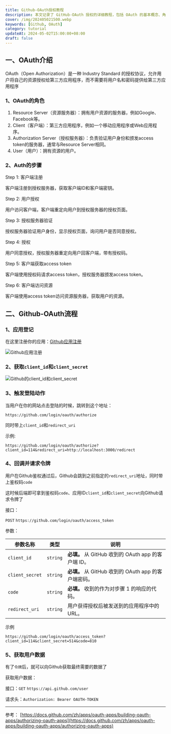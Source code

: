 ```yaml
---
title: Github-OAuth授权教程
description: 本文记录了 GitHub-OAuth 授权的详细教程，包括 OAuth 的基本概念、角色、授权步骤，以及如何在 GitHub 上实现 OAuth 授权流程。
cover: /img/202405021500.webp
keywords: [Github, OAuth]
category: tutorial
updateAt: 2024-05-02T15:00:00+08:00
draft: false
---
```


## 一、OAuth介绍

OAuth（Open Authorization）是一种 Industry Standard 的授权协议，允许用户将自己的资源授权给第三方应用程序，而不需要将用户名和密码提供给第三方应用程序

### 1、OAuth的角色

1. Resource Server（资源服务器）：拥有用户资源的服务器，例如Google、Facebook等。
2. Client（客户端）：第三方应用程序，例如一个移动应用程序或Web应用程序。
3. Authorization Server（授权服务器）：负责验证用户身份和颁发access token的服务器，通常与Resource Server相同。
4. User（用户）：拥有资源的用户。

### 2、Auth的步骤

Step 1: 客户端注册

客户端注册到授权服务器，获取客户端ID和客户端密钥。

Step 2: 用户授权

用户访问客户端，客户端重定向用户到授权服务器的授权页面。

Step 3: 授权服务器验证

授权服务器验证用户身份，显示授权页面，询问用户是否同意授权。

Step 4: 授权

用户同意授权，授权服务器重定向用户回客户端，带有授权码。

Step 5: 客户端获取access token

客户端使用授权码请求access token，授权服务器颁发access token。

Step 6: 客户端访问资源

客户端使用access token访问资源服务器，获取用户的资源。

## 二、Github-OAuth流程

### 1、应用登记

在这里注册你的应用：[Github应用注册](https://github.com/settings/applications/new)

![Github应用注册](/img/202405021501.webp)

### 2、获取`client_id`和`client_secret`

![Github的client_id和client_secret](/img/202405021502.webp)

### 3、触发登陆动作

当用户在你的网站点击登陆的时候，跳转到这个地址：

`https://github.com/login/oauth/authorize`

同时带上`client_id`和`redirect_uri`

示例:

`https://github.com/login/oauth/authorize?client_id=114&redirect_uri=http://localhost:3000/redirect`

### 4、回调并请求令牌

用户在Github鉴权通过后，Github会跳到之前指定的`redirect_uri`地址，同时带上鉴权码`code`

这时候后端即可拿到鉴权码`code`、应用ID`client_id`和`client_secret`向Github请求令牌了

接口：

`POST` `https://github.com/login/oauth/access_token`

参数：

| 参数名称        | 类型     | 说明                                                 |
| --------------- | -------- | ---------------------------------------------------- |
| `client_id`     | `string` | **必填。** 从 GitHub 收到的 OAuth app 的客户端 ID。  |
| `client_secret` | `string` | **必填。** 从 GitHub 收到的 OAuth app 的客户端密码。 |
| `code`          | `string` | **必填。** 收到的作为对步骤 1 的响应的代码。         |
| `redirect_uri`  | `string` | 用户获得授权后被发送到的应用程序中的 URL。           |

示例

`https://github.com/login/oauth/access_token?client_id=114&client_secret=514&code=810`

### 5、获取用户数据

有了`令牌`后，就可以向Github获取最终需要的数据了

获取用户数据：

接口：`GET` `https://api.github.com/user`

请求头：`Authorization: Bearer OAUTH-TOKEN`

---

参考：
[https://docs.github.com/zh/apps/oauth-apps/building-oauth-apps/authorizing-oauth-apps](https://docs.github.com/zh/apps/oauth-apps/building-oauth-apps/authorizing-oauth-apps)
